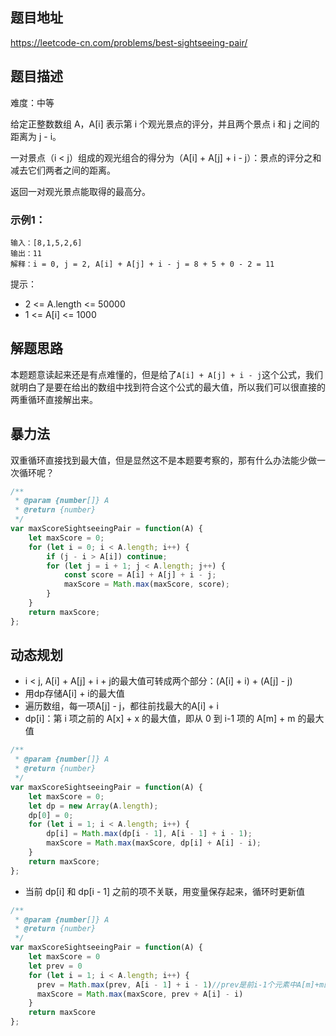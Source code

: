 ## 题目地址

https://leetcode-cn.com/problems/best-sightseeing-pair/

## 题目描述

难度：中等

给定正整数数组 A，A[i] 表示第 i 个观光景点的评分，并且两个景点 i 和 j 之间的距离为 j - i。

一对景点（i < j）组成的观光组合的得分为（A[i] + A[j] + i - j）：景点的评分之和减去它们两者之间的距离。

返回一对观光景点能取得的最高分。

### 示例1：

```
输入：[8,1,5,2,6]
输出：11
解释：i = 0, j = 2, A[i] + A[j] + i - j = 8 + 5 + 0 - 2 = 11
```
提示：

- 2 <= A.length <= 50000
- 1 <= A[i] <= 1000

## 解题思路

本题题意读起来还是有点难懂的，但是给了`A[i] + A[j] + i - j`这个公式，我们就明白了是要在给出的数组中找到符合这个公式的最大值，所以我们可以很直接的两重循环直接解出来。

## 暴力法

双重循环直接找到最大值，但是显然这不是本题要考察的，那有什么办法能少做一次循环呢？

```js
/**
 * @param {number[]} A
 * @return {number}
 */
var maxScoreSightseeingPair = function(A) {
    let maxScore = 0;
    for (let i = 0; i < A.length; i++) {
        if (j - i > A[i]) continue;
        for (let j = i + 1; j < A.length; j++) {
            const score = A[i] + A[j] + i - j;
            maxScore = Math.max(maxScore, score);
        }
    }
    return maxScore;
};
```

## 动态规划

- i < j, A[i] + A[j] + i + j的最大值可转成两个部分：(A[i] + i) + (A[j] - j)
- 用dp存储A[i] + i的最大值
- 遍历数组，每一项A[j] - j，都往前找最大的A[i] + i
- dp[i]：第 i 项之前的 A[x] + x 的最大值，即从 0 到 i-1 项的 A[m] + m 的最大值

```js
/**
 * @param {number[]} A
 * @return {number}
 */
var maxScoreSightseeingPair = function(A) {
    let maxScore = 0;
    let dp = new Array(A.length);
    dp[0] = 0;
    for (let i = 1; i < A.length; i++) {
        dp[i] = Math.max(dp[i - 1], A[i - 1] + i - 1);
        maxScore = Math.max(maxScore, dp[i] + A[i] - i);
    }
    return maxScore;
};
```
- 当前 dp[i] 和 dp[i - 1] 之前的项不关联，用变量保存起来，循环时更新值


```js
/**
 * @param {number[]} A
 * @return {number}
 */
var maxScoreSightseeingPair = function(A) {
    let maxScore = 0
    let prev = 0
    for (let i = 1; i < A.length; i++) {
      prev = Math.max(prev, A[i - 1] + i - 1)//prev是前i-1个元素中A[m]+m的最大值
      maxScore = Math.max(maxScore, prev + A[i] - i)
    }
    return maxScore
};
```
